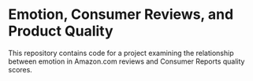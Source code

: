 # Emotion, Consumer Reviews, and Product Quality
This repository contains code for a project examining the relationship between emotion in Amazon.com reviews and Consumer Reports quality scores.
